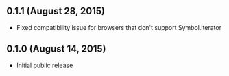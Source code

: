 ## 0.1.1 (August 28, 2015)

* Fixed compatibility issue for browsers that don't support Symbol.iterator

## 0.1.0 (August 14, 2015)

* Initial public release
